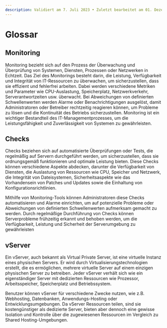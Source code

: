 ```yaml
---
description: Validiert am 7. Juli 2023 • Zuletzt bearbeitet am 01. Dezember 2023
---
```


# Glossar

## Monitoring

Monitoring bezieht sich auf den Prozess der Überwachung und Überprüfung von Systemen, Diensten, Prozessen oder Netzwerken in Echtzeit. Das Ziel des Monitorings besteht darin, die Leistung, Verfügbarkeit und Integrität von IT-Ressourcen zu überwachen, um sicherzustellen, dass sie effizient und fehlerfrei arbeiten. Dabei werden verschiedene Metriken und Parameter wie CPU-Auslastung, Speicherplatz, Netzwerkverkehr, Serverantwortzeiten usw. überwacht. Bei Abweichungen von definierten Schwellenwerten werden Alarme oder Benachrichtigungen ausgelöst, damit Administratoren oder Betreiber rechtzeitig reagieren können, um Probleme zu lösen und die Kontinuität des Betriebs sicherzustellen. Monitoring ist ein wichtiger Bestandteil des IT-Managementprozesses, um die Leistungsfähigkeit und Zuverlässigkeit von Systemen zu gewährleisten.

## Checks

Checks  beziehen sich auf automatisierte Überprüfungen oder Tests, die regelmäßig auf Servern durchgeführt werden, um sicherzustellen, dass sie ordnungsgemäß funktionieren und optimale Leistung bieten. Diese Checks können verschiedene Aspekte abdecken, darunter die Verfügbarkeit von Diensten, die Auslastung von Ressourcen wie CPU, Speicher und Netzwerk, die Integrität von Dateisystemen, Sicherheitsaspekte wie das Vorhandensein von Patches und Updates sowie die Einhaltung von Konfigurationsrichtlinien.

Mithilfe von Monitoring-Tools können Administratoren diese Checks automatisieren und Alarme einrichten, um auf potenzielle Probleme oder Abweichungen von definierten Schwellenwerten aufmerksam gemacht zu werden. Durch regelmäßige Durchführung von Checks können Serverprobleme frühzeitig erkannt und behoben werden, um die Verfügbarkeit, Leistung und Sicherheit der Serverumgebung zu gewährleisten

## vServer

Ein vServer, auch bekannt als Virtual Private Server, ist eine virtuelle Instanz eines physischen Servers. Er wird durch Virtualisierungstechnologien erstellt, die es ermöglichen, mehrere virtuelle Server auf einem einzigen physischen Server zu betreiben. Jeder vServer verhält sich wie ein eigenständiger Server mit dedizierten Ressourcen wie Prozessor, Arbeitsspeicher, Speicherplatz und Betriebssystem.

Benutzer können vServer für verschiedene Zwecke nutzen, wie z.B. Webhosting, Datenbanken, Anwendungs-Hosting oder Entwicklungsumgebungen. Da vServer Ressourcen teilen, sind sie kostengünstiger als dedizierte Server, bieten aber dennoch eine gewisse Isolation und Kontrolle über die zugewiesenen Ressourcen im Vergleich zu Shared Hosting-Umgebungen.
